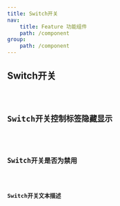 ```yaml
---
title: Switch开关
nav:
    title: Feature 功能组件
    path: /component
group:
    path: /component
---
```


## Switch开关

<code src="./demo/index.tsx" />


## Switch开关控制标签隐藏显示

<code src="./demo/index2.tsx" />

## Switch开关是否为禁用

<code src="./demo/index3.tsx" />

## Switch开关文本描述
<code src="./demo/index4.tsx" />


<API>